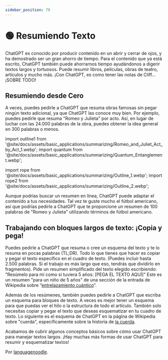 ```yaml
---
sidebar_position: 70
---
```


# 🟢 Resumiendo Texto

ChatGPT es conocido por producir contenido en un abrir y cerrar de ojos, y ha demostrado ser un gran ahorro de tiempo. Para el contenido que ya está escrito, ChatGPT también puede ahorrarnos tiempo ayudándonos a digerir textos largos y tortuosos. Puede resumir libros, películas, obras de teatro, artículos y mucho más. ¡Con ChatGPT, es como tener las notas de Cliff... ¡SOBRE TODO!

## Resumiendo desde Cero

A veces, puedes pedirle a ChatGPT que resuma obras famosas sin pegar ningún texto adicional, ya que ChatGPT las conoce muy bien. Por ejemplo, puedes pedirle que resuma "Romeo y Julieta" por acto. Así, en lugar de luchar con las 24.000 palabras de la obra, puedes obtener la idea general en 300 palabras o menos.

import outline1 from '@site/docs/assets/basic_applications/summarizing/Romeo_and_Juliet_Act_by_Act_1.webp';
import quantum from '@site/docs/assets/basic_applications/summarizing/Quantum_Entanglement.webp';

import rope from '@site/docs/assets/basic_applications/summarizing/Outline_1.webp';
import rope2 from '@site/docs/assets/basic_applications/summarizing/Outline_2.webp';

<div style={{textAlign: 'left'}}>
  <LazyLoadImage src={outline1} style={{width: "750px"}} />
</div>

Aunque podrías buscar un resumen en línea, ChatGPT puede adaptar el contenido a tus necesidades. Tal vez te guste mucho el fútbol americano, así que podrías pedirle a ChatGPT que te proporcione un resumen de 100 palabras de "Romeo y Julieta" utilizando términos de fútbol americano.

## Trabajando con bloques largos de texto: ¡Copia y pega!

Puedes pedirle a ChatGPT que resuma o cree un esquema del texto y te lo resuma en pocas palabras (TL;DR). Todo lo que tienes que hacer es copiar y pegar el texto específico en el cuadro de texto. (Puedes incluir hasta 2.500 palabras. Si el trabajo es más largo que eso, tendrás que dividirlo en fragmentos).
Pide un resumen simplificado del texto elegido escribiendo: "Resúmelo para mí como si tuviera 5 años: [PEGA EL TEXTO AQUÍ]"
Este es un resumen "para un niño de 5 años" de una sección de la entrada de Wikipedia sobre “[entrelazamiento cuántico](https://en.wikipedia.org/wiki/Quantum_entanglement#:~:text=vte-,Quantum%20entanglement,-is%20the%20phenomenon)”.

<div style={{textAlign: 'left'}}>
  <LazyLoadImage src={quantum} style={{width: "750px"}} />
</div>

Además de los resúmenes, también puedes pedirle a ChatGPT que escriba un esquema para bloques de texto. A veces es mejor tener un esquema para que puedas ver el hilo o la estructura de todo el artículo.
También solo necesitas copiar y pegar el texto que deseas esquematizar en tu cuadro de texto.
Lo siguiente es el esquema de ChatGPT en la página de Wikipedia sobre "cuerda", específicamente sobre la historia de [la cuerda](https://en.wikipedia.org/wiki/Rope#:~:text=to%20pull%20ropes.-,History,-Ancient%20Egyptians%20were).

<div style={{textAlign: 'left'}}>
  <LazyLoadImage src={rope} style={{width: "750px"}} />
</div>

<div style={{textAlign: 'left'}}>
  <LazyLoadImage src={rope2} style={{width: "750px"}} />
</div>

Acabamos de cubrir algunos conceptos básicos sobre cómo usar ChatGPT para manejar textos largos. ¡Hay muchas más formas de usar ChatGPT para resumir y esquematizar textos!

Por [languagenoodle](https://twitter.com/languagenoodle).
